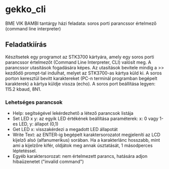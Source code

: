 # gekko_cli
BME VIK BAMBI tantárgy házi feladata: soros porti parancssor értelmező (command line interpreter) 

## Feladatkiírás
Készítsetek egy programot az STK3700 kártyára, amely egy soros porti parancssor értelmezőt (Command Line Interpreter, CLI) valósít meg. A parancssor utasítások fogadására képes. Az utasítások bevitele mindig a >> kezdődő prompt-tal indulhat, melyet az STK3700-as kártya küld ki. A soros porton keresztül bevitt karaktereket (PC-n terminál programban begépelt karakterek) a kártya küldje vissza (echo). A soros port beállítása legyen: 115.2 kbaud, 8N1.
### Lehetséges parancsok
  * Help: segítségével lekérdezhető a létező parancsok listája
  * Set LED x y: az egyik LED értékének beállítása paraméterek: x: 0 vagy 1-es LED, y: állapot (0,1)
  * Get LED x: visszakérdezi a megadott LED állapotát
  * Write Text: az ENTER-ig begépelt karaktersorozatot megjeleníti az LCD kijelző alsó (alfanumerikus) sorában. Ha a karakterlánc hosszabb, mint ami a kijelzőre kifér, oldjátok meg annak úsztatását, 1 másodperces léptetéssel.
  * Egyéb karaktersorozat: nem értelmezett parancs, hatására adjon hibaüzenetet ("invalid command")
